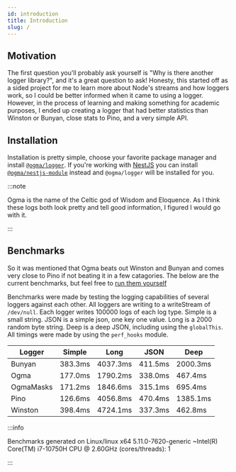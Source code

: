 ```yaml
---
id: introduction
title: Introduction
slug: /
---
```


## Motivation

The first question you'll probably ask yourself is "Why is there another logger library?", and it's a great question to ask! Honesty, this started off as a sided project for me to learn more about Node's streams and how loggers work, so I could be better informed when it came to using a logger. However, in the process of learning and making something for academic purposes, I ended up creating a logger that had better statistics than Winston or Bunyan, close stats to Pino, and a very simple API.

## Installation

Installation is pretty simple, choose your favorite package manager and install [`@ogma/logger`](./logger). If you're working with [NestJS](https://docs.nestjs.com) you can install [`@ogma/nestjs-module`](http://localhost:3000/ogma/docs/nestjs/module) instead and `@ogma/logger` will be installed for you.

:::note

Ogma is the name of the Celtic god of Wisdom and Eloquence. As I think these logs both look pretty and tell good information, I figured I would go with it.

:::

## Benchmarks

So it was mentioned that Ogma beats out Winston and Bunyan and comes very close to Pino if not beating it in a few catagories. The below are the current benchmarks, but feel free to [run them yourself](https://github.com/jmcdo29/ogma)

Benchmarks were made by testing the logging capabilities of several loggers against each other. All loggers are writing to a writeStream of `/dev/null`. Each logger writes 100000 logs of each log type. Simple is a small string. JSON is a simple json, one key one value. Long is a 2000 random byte string. Deep is a deep JSON, including using the `globalThis`. All timings were made by using the `perf_hooks` module.

| Logger    | Simple  | Long     | JSON    | Deep     |
| --------- | ------- | -------- | ------- | -------- |
| Bunyan    | 383.3ms | 4037.3ms | 411.5ms | 2000.3ms |
| Ogma      | 177.0ms | 1790.2ms | 338.0ms | 467.4ms  |
| OgmaMasks | 171.2ms | 1846.6ms | 315.1ms | 695.4ms  |
| Pino      | 126.6ms | 4056.8ms | 470.4ms | 1385.1ms |
| Winston   | 398.4ms | 4724.1ms | 337.3ms | 462.8ms  |

:::info

Benchmarks generated on Linux/linux x64 5.11.0-7620-generic ~Intel(R) Core(TM) i7-10750H CPU @ 2.60GHz (cores/threads): 1

:::
